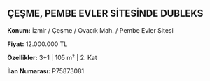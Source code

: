## ÇEŞME, PEMBE EVLER SİTESİNDE DUBLEKS

**Konum:** İzmir / Çeşme / Ovacık Mah. / Pembe Evler Sitesi

**Fiyat:** 12.000.000 TL

**Özellikler:** 3+1 | 105 m² | 2. Kat

**İlan Numarası:** P75873081
